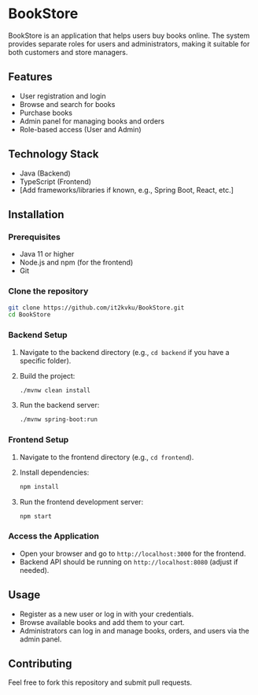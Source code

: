 
# BookStore

BookStore is an application that helps users buy books online. The system provides separate roles for users and administrators, making it suitable for both customers and store managers.

## Features

- User registration and login
- Browse and search for books
- Purchase books
- Admin panel for managing books and orders
- Role-based access (User and Admin)

## Technology Stack

- Java (Backend)
- TypeScript (Frontend)
- [Add frameworks/libraries if known, e.g., Spring Boot, React, etc.]

## Installation

### Prerequisites

- Java 11 or higher
- Node.js and npm (for the frontend)
- Git

### Clone the repository

```bash
git clone https://github.com/it2kvku/BookStore.git
cd BookStore
```

### Backend Setup

1. Navigate to the backend directory (e.g., `cd backend` if you have a specific folder).
2. Build the project:

   ```bash
   ./mvnw clean install
   ```

3. Run the backend server:

   ```bash
   ./mvnw spring-boot:run
   ```

### Frontend Setup

1. Navigate to the frontend directory (e.g., `cd frontend`).
2. Install dependencies:

   ```bash
   npm install
   ```

3. Run the frontend development server:

   ```bash
   npm start
   ```

### Access the Application

- Open your browser and go to `http://localhost:3000` for the frontend.
- Backend API should be running on `http://localhost:8080` (adjust if needed).

## Usage

- Register as a new user or log in with your credentials.
- Browse available books and add them to your cart.
- Administrators can log in and manage books, orders, and users via the admin panel.

## Contributing

Feel free to fork this repository and submit pull requests.





